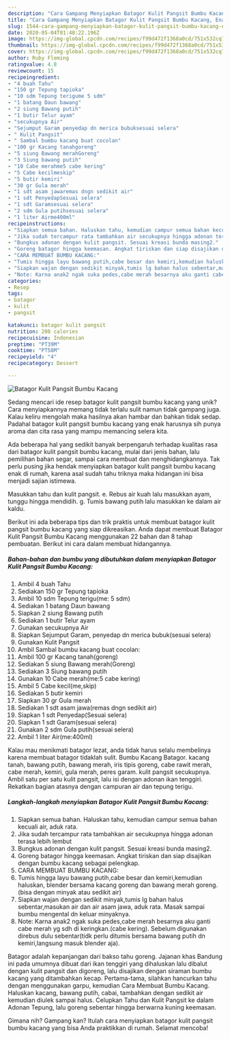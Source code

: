 ```yaml
---
description: "Cara Gampang Menyiapkan Batagor Kulit Pangsit Bumbu Kacang, Enak Banget"
title: "Cara Gampang Menyiapkan Batagor Kulit Pangsit Bumbu Kacang, Enak Banget"
slug: 1544-cara-gampang-menyiapkan-batagor-kulit-pangsit-bumbu-kacang-enak-banget
date: 2020-05-04T01:48:22.196Z
image: https://img-global.cpcdn.com/recipes/f99d472f1368a0cd/751x532cq70/batagor-kulit-pangsit-bumbu-kacang-foto-resep-utama.jpg
thumbnail: https://img-global.cpcdn.com/recipes/f99d472f1368a0cd/751x532cq70/batagor-kulit-pangsit-bumbu-kacang-foto-resep-utama.jpg
cover: https://img-global.cpcdn.com/recipes/f99d472f1368a0cd/751x532cq70/batagor-kulit-pangsit-bumbu-kacang-foto-resep-utama.jpg
author: Ruby Fleming
ratingvalue: 4.8
reviewcount: 15
recipeingredient:
- "4 buah Tahu"
- "150 gr Tepung tapioka"
- "10 sdm Tepung terigume 5 sdm"
- "1 batang Daun bawang"
- "2 siung Bawang putih"
- "1 butir Telur ayam"
- "secukupnya Air"
- "Sejumput Garam penyedap dn merica bubuksesuai selera"
- " Kulit Pangsit"
- " Sambal bumbu kacang buat cocolan"
- "100 gr Kacang tanahgoreng"
- "5 siung Bawang merahGoreng"
- "3 Siung bawang putih"
- "10 Cabe merahme5 cabe kering"
- "5 Cabe kecilmeskip"
- "5 butir kemiri"
- "30 gr Gula merah"
- "1 sdt asam jawaremas dngn sedikit air"
- "1 sdt PenyedapSesuai selera"
- "1 sdt Garamsesuai selera"
- "2 sdm Gula putihsesuai selera"
- "1 liter Airme400ml"
recipeinstructions:
- "Siapkan semua bahan. Haluskan tahu, kemudian campur semua bahan kecuali air, aduk rata."
- "Jika sudah tercampur rata tambahkan air secukupnya hingga adonan terasa lebih lembut"
- "Bungkus adonan dengan kulit pangsit. Sesuai kreasi bunda masing2."
- "Goreng batagor hingga keemasan. Angkat tiriskan dan siap disajikan dengan bumbu kacang sebagai pelengkap."
- "CARA MEMBUAT BUMBU KACANG:"
- "Tumis hingga layu bawang putih,cabe besar dan kemiri,kemudian haluskan, blender bersama kacang goreng dan bawang merah goreng.(bisa dengan minyak atau sedikit air)"
- "Siapkan wajan dengan sedikit minyak,tumis lg bahan halus sebentar,masukan air dan air asam jawa, aduk rata. Masak sampai bumbu mengental dn keluar minyaknya."
- "Note: Karna anak2 ngak suka pedes,cabe merah besarnya aku ganti cabe merah yg sdh di keringkan.(cabe kering). Sebelum digunakan direbus dulu sebentar(tidk perlu ditumis bersama bawang putih dn kemiri,langsung masuk blender aja)."
categories:
- Resep
tags:
- batagor
- kulit
- pangsit

katakunci: batagor kulit pangsit 
nutrition: 208 calories
recipecuisine: Indonesian
preptime: "PT39M"
cooktime: "PT58M"
recipeyield: "4"
recipecategory: Dessert

---
```



![Batagor Kulit Pangsit Bumbu Kacang](https://img-global.cpcdn.com/recipes/f99d472f1368a0cd/751x532cq70/batagor-kulit-pangsit-bumbu-kacang-foto-resep-utama.jpg)

Sedang mencari ide resep batagor kulit pangsit bumbu kacang yang unik? Cara menyiapkannya memang tidak terlalu sulit namun tidak gampang juga. Kalau keliru mengolah maka hasilnya akan hambar dan bahkan tidak sedap. Padahal batagor kulit pangsit bumbu kacang yang enak harusnya sih punya aroma dan cita rasa yang mampu memancing selera kita.

Ada beberapa hal yang sedikit banyak berpengaruh terhadap kualitas rasa dari batagor kulit pangsit bumbu kacang, mulai dari jenis bahan, lalu pemilihan bahan segar, sampai cara membuat dan menghidangkannya. Tak perlu pusing jika hendak menyiapkan batagor kulit pangsit bumbu kacang enak di rumah, karena asal sudah tahu triknya maka hidangan ini bisa menjadi sajian istimewa.

Masukkan tahu dan kulit pangsit. e. Rebus air kuah lalu masukkan ayam, tunggu hingga mendidih. g. Tumis bawang putih lalu masukkan ke dalam air kaldu.


Berikut ini ada beberapa tips dan trik praktis untuk membuat batagor kulit pangsit bumbu kacang yang siap dikreasikan. Anda dapat membuat Batagor Kulit Pangsit Bumbu Kacang menggunakan 22 bahan dan 8 tahap pembuatan. Berikut ini cara dalam membuat hidangannya.

<!--inarticleads1-->

##### Bahan-bahan dan bumbu yang dibutuhkan dalam menyiapkan Batagor Kulit Pangsit Bumbu Kacang:

1. Ambil 4 buah Tahu
1. Sediakan 150 gr Tepung tapioka
1. Ambil 10 sdm Tepung terigu(me: 5 sdm)
1. Sediakan 1 batang Daun bawang
1. Siapkan 2 siung Bawang putih
1. Sediakan 1 butir Telur ayam
1. Gunakan secukupnya Air
1. Siapkan Sejumput Garam, penyedap dn merica bubuk(sesuai selera)
1. Gunakan  Kulit Pangsit
1. Ambil  Sambal bumbu kacang buat cocolan:
1. Ambil 100 gr Kacang tanah(goreng)
1. Sediakan 5 siung Bawang merah(Goreng)
1. Sediakan 3 Siung bawang putih
1. Gunakan 10 Cabe merah(me:5 cabe kering)
1. Ambil 5 Cabe kecil(me,skip)
1. Sediakan 5 butir kemiri
1. Siapkan 30 gr Gula merah
1. Sediakan 1 sdt asam jawa(remas dngn sedikit air)
1. Siapkan 1 sdt Penyedap(Sesuai selera)
1. Siapkan 1 sdt Garam(sesuai selera)
1. Gunakan 2 sdm Gula putih(sesuai selera)
1. Ambil 1 liter Air(me:400ml)


Kalau mau menikmati batagor lezat, anda tidak harus selalu membelinya karena membuat batagor tidaklah sulit. Bumbu Kacang Batagor. kacang tanah, bawang putih, bawang merah, iris tipis goreng, cabe rawit merah, cabe merah, kemiri, gula merah, peres garam. kulit pangsit secukupnya. Ambil satu per satu kulit pangsit, lalu isi dengan adonan ikan tenggiri. Rekatkan bagian atasnya dengan campuran air dan tepung terigu. 

<!--inarticleads2-->

##### Langkah-langkah menyiapkan Batagor Kulit Pangsit Bumbu Kacang:

1. Siapkan semua bahan. Haluskan tahu, kemudian campur semua bahan kecuali air, aduk rata.
1. Jika sudah tercampur rata tambahkan air secukupnya hingga adonan terasa lebih lembut
1. Bungkus adonan dengan kulit pangsit. Sesuai kreasi bunda masing2.
1. Goreng batagor hingga keemasan. Angkat tiriskan dan siap disajikan dengan bumbu kacang sebagai pelengkap.
1. CARA MEMBUAT BUMBU KACANG:
1. Tumis hingga layu bawang putih,cabe besar dan kemiri,kemudian haluskan, blender bersama kacang goreng dan bawang merah goreng.(bisa dengan minyak atau sedikit air)
1. Siapkan wajan dengan sedikit minyak,tumis lg bahan halus sebentar,masukan air dan air asam jawa, aduk rata. Masak sampai bumbu mengental dn keluar minyaknya.
1. Note: Karna anak2 ngak suka pedes,cabe merah besarnya aku ganti cabe merah yg sdh di keringkan.(cabe kering). Sebelum digunakan direbus dulu sebentar(tidk perlu ditumis bersama bawang putih dn kemiri,langsung masuk blender aja).


Batagor adalah kepanjangan dari bakso tahu goreng. Jajanan khas Bandung ini pada umumnya dibuat dari ikan tenggiri yang dihaluskan lalu dibalut dengan kulit pangsit dan digoreng, lalu disajikan dengan siraman bumbu kacang yang ditambahkan kecap. Pertama-tama, silahkan hancurkan tahu dengan menggunakan garpu, kemudian Cara Membuat Bumbu Kacang. Haluskan kacang, bawang putih, cabai, tambahkan dengan sedikit air kemudian diulek sampai halus. Celupkan Tahu dan Kulit Pangsit ke dalam Adonan Tepung, lalu goreng sebentar hingga berwarna kuning keemasan. 

Gimana nih? Gampang kan? Itulah cara menyiapkan batagor kulit pangsit bumbu kacang yang bisa Anda praktikkan di rumah. Selamat mencoba!
